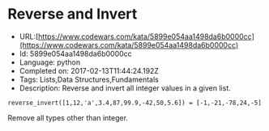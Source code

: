 # Reverse and Invert

 - URL:[https://www.codewars.com/kata/5899e054aa1498da6b0000cc](https://www.codewars.com/kata/5899e054aa1498da6b0000cc)
 - Id: 5899e054aa1498da6b0000cc
 - Language: python
 - Completed on: 2017-02-13T11:44:24.192Z
 - Tags: Lists,Data Structures,Fundamentals
 - Description:
Reverse and invert all integer values in a given list. 

```
reverse_invert([1,12,'a',3.4,87,99.9,-42,50,5.6]) = [-1,-21,-78,24,-5]
```
    
Remove all types other than integer.

